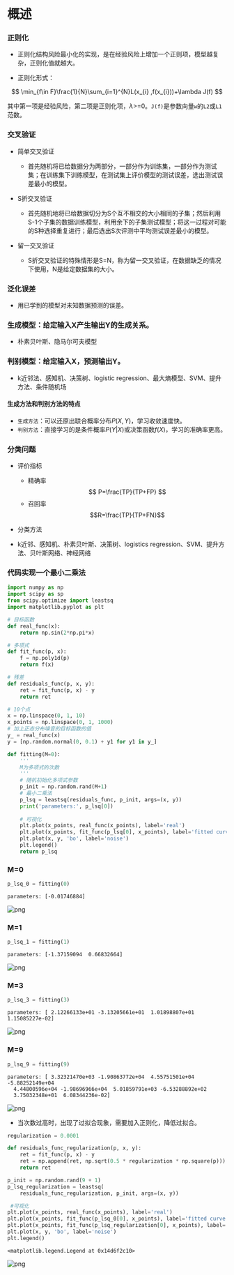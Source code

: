 
# 概述

### 正则化


* 正则化结构风险最小化的实现，是在经验风险上增加一个正则项，模型越复杂，正则化值就越大。

* 正则化形式：

$$
\min_{f\in F}\frac{1}{N}\sum_{i=1}^{N}L(x_{i} ,f(x_{i}))+\lambda J(f)
$$

其中第一项是经验风险，第二项是正则化项，$\lambda$>=0。`J(f)`是参数向量`w`的`L2`或`L1`范数。

### 交叉验证

* 简单交叉验证
    * 首先随机将已给数据分为两部分，一部分作为训练集，一部分作为测试集；在训练集下训练模型，在测试集上评价模型的测试误差，选出测试误差最小的模型。

* S折交叉验证
    * 首先随机地将已给数据切分为S个互不相交的大小相同的子集；然后利用S-1个子集的数据训练模型，利用余下的子集测试模型；将这一过程对可能的S种选择重复进行；最后选出S次评测中平均测试误差最小的模型。

* 留一交叉验证
    * S折交叉验证的特殊情形是S=N，称为留一交叉验证，在数据缺乏的情况下使用，N是给定数据集的大小。

### 泛化误差

* 用已学到的模型对未知数据预测的误差。

### 生成模型：给定输入X产生输出Y的生成关系。

* 朴素贝叶斯、隐马尔可夫模型

### 判别模型：给定输入X，预测输出Y。

* k近邻法、感知机、决策树、logistic regression、最大熵模型、SVM、提升方法、条件随机场

#### 生成方法和判别方法的特点

* `生成方法`：可以还原出联合概率分布$P(X,Y)$，学习收敛速度快。
* `判别方法`：直接学习的是条件概率$P(Y|X)$或决策函数$f(X)$，学习的准确率更高。

### 分类问题

* 评价指标
    * 精确率
    $$    P=\frac{TP}{TP+FP}    $$
    * 召回率
    $$R=\frac{TP}{TP+FN}$$

* 分类方法

* k近邻、感知机、朴素贝叶斯、决策树、logistics regression、SVM、提升方法、贝叶斯网络、神经网络

### 代码实现一个最小二乘法


```python
import numpy as np
import scipy as sp
from scipy.optimize import leastsq
import matplotlib.pyplot as plt
```


```python
# 目标函数
def real_func(x):
    return np.sin(2*np.pi*x)

# 多项式
def fit_func(p, x):
    f = np.poly1d(p)
    return f(x)

# 残差
def residuals_func(p, x, y):
    ret = fit_func(p, x) - y
    return ret
```


```python
# 10个点
x = np.linspace(0, 1, 10)
x_points = np.linspace(0, 1, 1000)
# 加上正态分布噪音的目标函数的值
y_ = real_func(x)
y = [np.random.normal(0, 0.1) + y1 for y1 in y_]
```


```python
def fitting(M=0):
    '''
    M为多项式的次数
    '''
    # 随机初始化多项式参数
    p_init = np.random.rand(M+1)
    # 最小二乘法
    p_lsq = leastsq(residuals_func, p_init, args=(x, y))
    print('parameters:', p_lsq[0])
    
    # 可视化
    plt.plot(x_points, real_func(x_points), label='real')
    plt.plot(x_points, fit_func(p_lsq[0], x_points), label='fitted curve')
    plt.plot(x, y, 'bo', label='noise')
    plt.legend()
    return p_lsq
```

### M=0


```python
p_lsq_0 = fitting(0)
```

    parameters: [-0.01746884]
    


![png](output_28_1.png)


### M=1


```python
p_lsq_1 = fitting(1)
```

    parameters: [-1.37159094  0.66832664]
    


![png](output_30_1.png)


### M=3


```python
p_lsq_3 = fitting(3)
```

    parameters: [ 2.12266133e+01 -3.13205661e+01  1.01898807e+01  1.15085227e-02]
    


![png](output_32_1.png)


### M=9


```python
p_lsq_9 = fitting(9)
```

    parameters: [ 3.32321470e+03 -1.90863772e+04  4.55751501e+04 -5.88252149e+04
      4.44800596e+04 -1.98696966e+04  5.01859791e+03 -6.53288892e+02
      3.75032348e+01  6.08344236e-02]
    


![png](output_34_1.png)


* 当次数过高时，出现了过拟合现象，需要加入正则化，降低过拟合。


```python
regularization = 0.0001

def residuals_func_regularization(p, x, y):
    ret = fit_func(p, x) - y
    ret = np.append(ret, np.sqrt(0.5 * regularization * np.square(p)))  # L2范数
    return ret
```


```python
p_init = np.random.rand(9 + 1)
p_lsq_regularization = leastsq(
    residuals_func_regularization, p_init, args=(x, y))
```


```python
 #可视化
plt.plot(x_points, real_func(x_points), label='real')
plt.plot(x_points, fit_func(p_lsq_0[0], x_points), label='fitted curve')
plt.plot(x_points, fit_func(p_lsq_regularization[0], x_points), label='resularization')
plt.plot(x, y, 'bo', label='noise')
plt.legend()
```




    <matplotlib.legend.Legend at 0x14d6f2c10>




![png](output_38_1.png)

